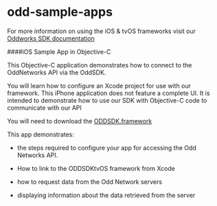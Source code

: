 # odd-sample-apps

For more information on using the iOS & tvOS frameworks visit our [Oddworks SDK documentation](http://apple.guide.oddnetworks.com)
 

####iOS Sample App in Objective-C

This Objective-C application demonstrates how to connect to the OddNetworks API via the OddSDK.
  
You will learn how to configure an Xcode project for use with our framework. This iPhone application does not feature a complete UI. It is intended to demonstrate how to use our SDK with Objective-C code to communicate with our API

You will need to download the [ODDSDK.framework](http://assets.oddnetworks.com/templates/ios/OddSDK_iOS.zip)

This app demonstrates: 

- the steps required to configure your app for accessing the Odd Networks API. 

- How to link to the ODDSDKtvOS framework from Xcode

- how to request data from the Odd Network servers

- displaying information about the data retrieved from the server

